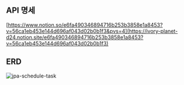 ## API 명세

[https://www.notion.so/e6fa490346894716b253b3858e1a8453?v=56ca1eb453e144d696af043d02b0b1f3&pvs=4](https://ivory-planet-d24.notion.site/e6fa490346894716b253b3858e1a8453?v=56ca1eb453e144d696af043d02b0b1f3)


## ERD

![jpa-schedule-task](https://github.com/user-attachments/assets/19e13d49-7abb-4455-abfc-ecb5c3657c2c)
